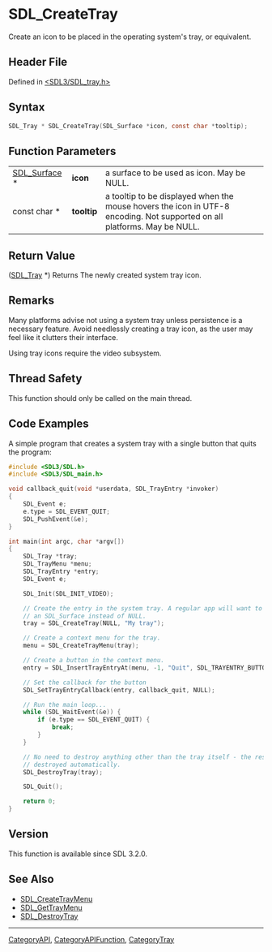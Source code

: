 # SDL_CreateTray

Create an icon to be placed in the operating system's tray, or equivalent.

## Header File

Defined in [<SDL3/SDL_tray.h>](https://github.com/libsdl-org/SDL/blob/main/include/SDL3/SDL_tray.h)

## Syntax

```c
SDL_Tray * SDL_CreateTray(SDL_Surface *icon, const char *tooltip);
```

## Function Parameters

|                              |             |                                                                                                                          |
| ---------------------------- | ----------- | ------------------------------------------------------------------------------------------------------------------------ |
| [SDL_Surface](SDL_Surface) * | **icon**    | a surface to be used as icon. May be NULL.                                                                               |
| const char *                 | **tooltip** | a tooltip to be displayed when the mouse hovers the icon in UTF-8 encoding. Not supported on all platforms. May be NULL. |

## Return Value

([SDL_Tray](SDL_Tray) *) Returns The newly created system tray icon.

## Remarks

Many platforms advise not using a system tray unless persistence is a
necessary feature. Avoid needlessly creating a tray icon, as the user may
feel like it clutters their interface.

Using tray icons require the video subsystem.

## Thread Safety

This function should only be called on the main thread.

## Code Examples

A simple program that creates a system tray with a single button that quits the
program:

```c
#include <SDL3/SDL.h>
#include <SDL3/SDL_main.h>

void callback_quit(void *userdata, SDL_TrayEntry *invoker)
{
    SDL_Event e;
    e.type = SDL_EVENT_QUIT;
    SDL_PushEvent(&e);
}

int main(int argc, char *argv[])
{
    SDL_Tray *tray;
    SDL_TrayMenu *menu;
    SDL_TrayEntry *entry;
    SDL_Event e;

    SDL_Init(SDL_INIT_VIDEO);

    // Create the entry in the system tray. A regular app will want to provide
    // an SDL_Surface instead of NULL.
    tray = SDL_CreateTray(NULL, "My tray");

    // Create a context menu for the tray.
    menu = SDL_CreateTrayMenu(tray);

    // Create a button in the comtext menu.
    entry = SDL_InsertTrayEntryAt(menu, -1, "Quit", SDL_TRAYENTRY_BUTTON);

    // Set the callback for the button
    SDL_SetTrayEntryCallback(entry, callback_quit, NULL);

    // Run the main loop...
    while (SDL_WaitEvent(&e)) {
        if (e.type == SDL_EVENT_QUIT) {
            break;
        }
    }

    // No need to destroy anything other than the tray itself - the rest is
    // destroyed automatically.
    SDL_DestroyTray(tray);

    SDL_Quit();

    return 0;
}
```

## Version

This function is available since SDL 3.2.0.

## See Also

- [SDL_CreateTrayMenu](SDL_CreateTrayMenu)
- [SDL_GetTrayMenu](SDL_GetTrayMenu)
- [SDL_DestroyTray](SDL_DestroyTray)

----
[CategoryAPI](CategoryAPI), [CategoryAPIFunction](CategoryAPIFunction), [CategoryTray](CategoryTray)

